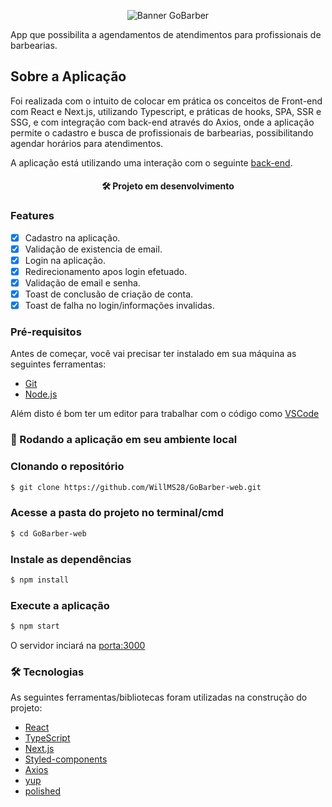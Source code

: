 <p align="center">
  <img alt='Banner GoBarber' src="https://user-images.githubusercontent.com/66925214/126571280-89670cf6-a452-49e9-8cba-fac318be80ef.png">
</p>

<p>App que possibilita a agendamentos de atendimentos para profissionais de barbearias.</p>


## Sobre a Aplicação

<p>Foi realizada com o intuito de colocar em prática os conceitos de Front-end com React e Next.js, utilizando Typescript, e práticas de hooks, SPA, SSR e SSG, e com 
  integração com back-end através do Axios, onde a aplicação permite o cadastro e busca de profissionais 
  de barbearias, possibilitando agendar horários para atendimentos.</p>
  
  A aplicação está utilizando uma interação com o seguinte [back-end](https://github.com/WillMS28/Bootcamp_GoBarber_backend.git).

<h4 align="center"> 
	  🛠 Projeto em desenvolvimento 
</h4>

### Features

- [x] Cadastro na aplicação.
- [x] Validação de existencia de email.
- [x] Login na aplicação.
- [x] Redirecionamento apos login efetuado.
- [x] Validação de email e senha.
- [x] Toast de conclusão de criação de conta.
- [x] Toast de falha no login/informações invalidas.

### Pré-requisitos

Antes de começar, você vai precisar ter instalado em sua máquina as seguintes ferramentas:
  * [Git](https://git-scm.com)
  * [Node.js](https://nodejs.org/en/)
  
Além disto é bom ter um editor para trabalhar com o código como [VSCode](https://code.visualstudio.com/)


### 🔄 Rodando a aplicação em seu ambiente local

### Clonando o repositório
```bash
$ git clone https://github.com/WillMS28/GoBarber-web.git
```
### Acesse a pasta do projeto no terminal/cmd
```bash
$ cd GoBarber-web
```
### Instale as dependências
```bash
$ npm install
```
### Execute a aplicação
```bash
$ npm start
```
O servidor inciará na [porta:3000](http://localhost:3000)


### 🛠 Tecnologias

As seguintes ferramentas/bibliotecas foram utilizadas na construção do projeto:

- [React](https://pt-br.reactjs.org/)
- [TypeScript](https://www.typescriptlang.org/)
- [Next.js](https://nextjs.org/)
- [Styled-components](https://styled-components.com/)
- [Axios](https://axios-http.com/docs/intro)
- [yup](https://www.npmjs.com/package/yup)
- [polished](https://polished.js.org/)
